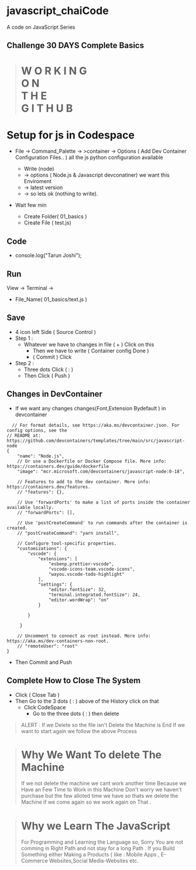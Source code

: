 # javascript_chaiCode
A code on JavaScript Series 

Challenge 30 DAYS Complete Basics
------------------------------------
> #                                               W  O  R  K  I  N  G    <br />    O  N    <br />    T  H  E   <br />    G  I  T  H  U  B


Setup for js in Codespace
==============================
- File -> Command_Palette -> >container -> Options ( Add Dev Container Configuration Files.. ) all the js python configuration available

  - Write (node)
  -  -> options ( Node.js & Javascript devconatiner) we want this Enviroment
  -   -> latest version
  -    -> so lets ok (nothing to write).

- Wait few min
  - Create Folder( 01_basics )
  - Create File ( test.js)

 Code
--------
  - console.log("Tarun Joshi");


  Run
--------
View -> Terminal ->
  - File_Name( 01_basics/text.js )

Save
------
- 4 icon left Side ( Source Control )
- Step 1 :
  - Whatever we have to changes in file ( + ) Click on this
    - Then we have to write ( Container config Done )
    - ( Commit ) Click
- Step 2 :
  - Three dots Click ( : )
  - Then Click ( Push )


Changes in DevContainer 
--------------------------
- If we want any changes changes(Font,Extension Bydefault ) in devcontainer
```
  // For format details, see https://aka.ms/devcontainer.json. For config options, see the
// README at: https://github.com/devcontainers/templates/tree/main/src/javascript-node
{
	"name": "Node.js",
	// Or use a Dockerfile or Docker Compose file. More info: https://containers.dev/guide/dockerfile
	"image": "mcr.microsoft.com/devcontainers/javascript-node:0-18",

	// Features to add to the dev container. More info: https://containers.dev/features.
	// "features": {},

	// Use 'forwardPorts' to make a list of ports inside the container available locally.
	// "forwardPorts": [],

	// Use 'postCreateCommand' to run commands after the container is created.
	// "postCreateCommand": "yarn install",

	// Configure tool-specific properties.
	"customizations": {
		"vscode": {
			"extensions": [
				"esbenp.prettier-vscode",
				"vscode-icons-team.vscode-icons",
				"wayou.vscode-todo-highlight"
			],
			"settings": {
				"editor.fontSize": 32,
				"terminal.integrated.fontSize": 24,
				"editor.wordWrap": "on"
			}
			
		}
		
	 }

	// Uncomment to connect as root instead. More info: https://aka.ms/dev-containers-non-root.
	// "remoteUser": "root"
}
```
- Then Commit and Push

Complete How to Close The System
-------------------------------------

- Click ( Close Tab )
- Then Go to the 3 dots ( : ) above of the History click on that
  - Click CodeSpace
    -  Go to the three dots ( : ) then delete

> ALERT : If we Delete so the file isn't Delete the Machine is End If we want to start again we follow the above Process

> # Why We Want To delete The Machine 
> If we not delete the machine we cant work another time Because we Have an Few Time to Work in this Machine Don't worry we haven't purchase but the few alloted time we have so thats we delete the Machine if we come again so we work again on That .



>  # Why we Learn The JavaScript
> For Programming and Learning the Language so, Sorry You are not comming in Right Path and not stay for a long Path . If you Build Something either Making a Products ( like : Mobile Apps , E-Commerce Websites,Social Media-Websites etc.








